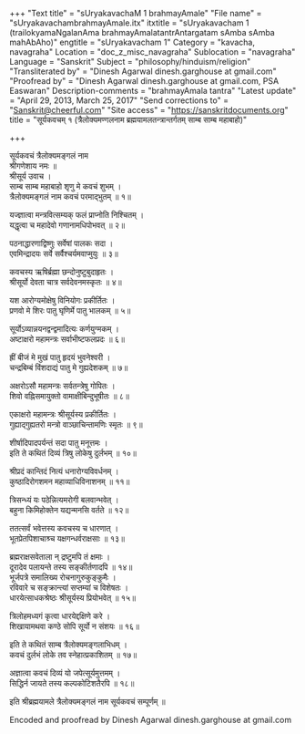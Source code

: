 +++
"Text title" = "sUryakavachaM 1 brahmayAmale"
"File name" = "sUryakavachambrahmayAmale.itx"
itxtitle = "sUryakavacham 1 (trailokyamaNgalanAma brahmayAmalatantrAntargatam sAmba sAmba mahAbAho)"
engtitle = "sUryakavacham 1"
Category = "kavacha, navagraha"
Location = "doc_z_misc_navagraha"
Sublocation = "navagraha"
Language = "Sanskrit"
Subject = "philosophy/hinduism/religion"
"Transliterated by" = "Dinesh Agarwal  dinesh.garghouse at gmail.com"
"Proofread by" = "Dinesh Agarwal  dinesh.garghouse at gmail.com, PSA Easwaran"
Description-comments = "brahmayAmala tantra"
"Latest update" = "April 29, 2013, March 25, 2017"
"Send corrections to" = "Sanskrit@cheerful.com"
"Site access" = "https://sanskritdocuments.org"
title = "सूर्यकवचम् १ (त्रैलोक्यमण्गलनाम ब्रह्मयामलतन्त्रान्तर्गतम् साम्ब साम्ब महाबाहो)"

+++
  
 सूर्यकवचं त्रैलोक्यमङ्गलं नाम   
श्रीगणेशाय नमः ॥   
श्रीसूर्य उवाच ।  
साम्ब साम्ब महाबाहो शृणु मे कवचं शुभम् ।  
त्रैलोक्यमङ्गलं नाम कवचं परमाद्भुतम् ॥ १॥  
  
यज्ज्ञात्वा मन्त्रवित्सम्यक् फलं प्राप्नोति निश्चितम् ।   
यद्धृत्वा च महादेवो गणानामधिपोभवत् ॥ २॥  
  
पठनाद्धारणाद्विष्णुः सर्वेषां पालकः सदा ।  
एवमिन्द्रादयः सर्वे सर्वैश्चर्यमवाप्मुयुः ॥ ३॥  
  
कवचस्य ऋषिर्ब्रह्मा छन्दोनुष्टुबुदाहृतः ।  
श्रीसूर्यो देवता चात्र सर्वदेवनमस्कृतः ॥ ४॥  
  
यश आरोग्यमोक्षेषु विनियोगः प्रकीर्तितः ।  
प्रणवो मे शिरः पातु घृणिर्मे पातु भालकम् ॥ ५॥  
  
सूर्योऽव्यान्नयनद्वन्द्वमादित्यः कर्णयुग्मकम् ।  
अष्टाक्षरो महामन्त्रः सर्वाभीष्टफलप्रदः ॥ ६॥  
  
ह्रीं बीजं मे मुखं पातु हृदयं भुवनेश्वरी ।  
चन्द्रबिम्बं विंशदाद्यं पातु मे गुह्यदेशकम् ॥ ७॥  
  
अक्षरोऽसौ महामन्त्रः सर्वतन्त्रेषु गोपितः ।  
शिवो वह्निसमायुक्तो वामाक्षीबिन्दुभूषीतः ॥ ८॥  
  
एकाक्षरो महामन्त्रः श्रीसूर्यस्य प्रकीर्तितः ।  
गुह्याद्गुह्यतरो मन्त्रो वाञ्छाचिन्तामणिः स्मृतः ॥ ९॥  
  
शीर्षादिपादपर्यन्तं सदा पातु मनूत्तमः ।  
इति ते कथितं दिव्यं त्रिषु लोकेषु दुर्लभम् ॥ १०॥  
  
श्रीप्रदं कान्तिदं नित्यं धनारोग्यविवर्धनम् ।  
कुष्ठादिरोगशमन महाव्याधिविनाशनम् ॥ ११॥  
  
त्रिसन्ध्यं यः पठेन्नित्यमरोगी बलवान्भवेत् ।  
बहुना किमिहोक्तेन यद्यन्मनसि वर्तते ॥ १२॥  
  
ततत्सर्वं भवेत्तस्य कवचस्य च धारणात् ।  
भूतप्रेतपिशाचाश्र्च यक्षगन्धर्वराक्षसाः ॥ १३॥  
  
ब्रह्मराक्षसवेताला न् द्रष्टुमपि तं क्षमाः ।  
दूरादेव पलायन्ते तस्य सङ्कीर्तणादपि ॥ १४॥   
भूर्जपत्रे समालिख्य रोचनागुरुकुङ्कुमैः ।  
रविवारे च सङ्क्रान्त्यां सप्तम्यां च विशेषतः ।  
धारयेत्साधकश्रेष्ठः श्रीसूर्यस्य प्रियोभवेत् ॥ १५॥  
  
त्रिलोहमध्यगं कृत्वा धारयेद्दक्षिणे करे ।  
शिखायामथवा कण्ठे सोपि सूर्यो न संशयः ॥ १६॥  
  
इति ते कथितं साम्ब त्रैलोक्यमङ्गलाभिधम् ।  
कवचं दुर्लभं लोके तव स्नेहात्प्रकाशितम् ॥ १७॥  
  
अज्ञात्वा कवचं दिव्यं यो जपेत्सूर्यमुत्तमम् ।  
सिद्धिर्न जायते तस्य कल्पकोटिशतैरपि ॥ १८॥  
  
इति श्रीब्रह्मयामले त्रैलोक्यमङ्गलं नाम सूर्यकवचं सम्पूर्णम् ॥   
  
  
Encoded and proofread by Dinesh Agarwal  dinesh.garghouse at gmail.com  
  
